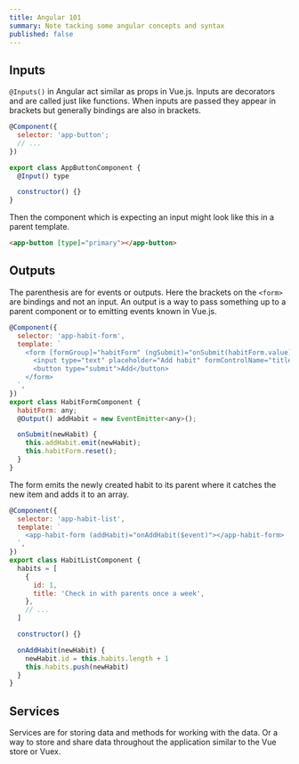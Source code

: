 ```yaml
---
title: Angular 101
summary: Note tacking some angular concepts and syntax
published: false
---
```


## Inputs

`@Inputs()` in Angular act similar as props in Vue.js. Inputs are decorators and are called just like functions. When inputs are passed they appear in brackets but generally bindings are also in brackets.

```js
@Component({
  selector: 'app-button';
  // ...
})

export class AppButtonComponent {
  @Input() type

  constructor() {}
}
```

Then the component which is expecting an input might look like this in a parent template.

```html
<app-button [type]="primary"></app-button>
```

## Outputs

The parenthesis are for events or outputs. Here the brackets on the `<form>` are bindings and not an input. An output is a way to pass something up to a parent component or to emitting events known in Vue.js.

```js
@Component({
  selector: 'app-habit-form',
  template: `
    <form [formGroup]="habitForm" (ngSubmit)="onSubmit(habitForm.value)">
      <input type="text" placeholder="Add habit" formControlName="title" />
      <button type="submit">Add</button>
    </form>
  `,
})
export class HabitFormComponent {
  habitForm: any;
  @Output() addHabit = new EventEmitter<any>();

  onSubmit(newHabit) {
    this.addHabit.emit(newHabit);
    this.habitForm.reset();
  }
}
```

The form emits the newly created habit to its parent where it catches the new item and adds it to an array.

```js
@Component({
  selector: 'app-habit-list',
  template: `
    <app-habit-form (addHabit)="onAddHabit($event)"></app-habit-form>
  `,
})
export class HabitListComponent {
  habits = [
    {
      id: 1,
      title: 'Check in with parents once a week',
    },
    // ...
  ]

  constructor() {}

  onAddHabit(newHabit) {
    newHabit.id = this.habits.length + 1
    this.habits.push(newHabit)
  }
}
```

## Services

Services are for storing data and methods for working with the data. Or a way to store and share data throughout the application similar to the Vue store or Vuex.
